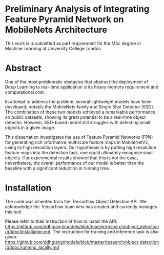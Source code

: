 # Preliminary Analysis of Integrating Feature Pyramid Network on MobileNets Architecture

This work is is submitted as part requirement for the MSc degree in Machine Learning at University College London

# Abstract

One of the most problematic obstacles that obstruct the deployment of Deep Learning to real-time application is its heavy memory requirement and computational cost.

In attempt to address the problem, several lightweight models have been developed, notably the MobileNets family and Single Shot Detector (SSD). The combination of these two models achieved a remarkable performance on public datasets, showing its great potential to be a real-time object detector. However, SSD-based model still struggles with detecting
small objects in a given image.

This dissertation investigates the use of Feature Pyramid Networks (FPN) for generating rich informative multiscale feature maps in MobileNetV2, using its high resolution layers. Our hypothesis is by putting high resolution feature maps into the detection task, one could ultimately recognise small objects. Our experimental results showed that this is not the case, nevertheless, the overall performance of our model is better than the baseline with a significant reduction in running time.

# Installation

The code was inherited from the Tensorflow Object Detection API. We acknowledge the Tensorflow team who has created and currently manages this tool.

Please refer to their instruction of how to install the API: https://github.com/ddhgiang/models/blob/master/research/object_detection/g3doc/installation.md. The instruction for training and inference task is also given: https://github.com/ddhgiang/models/blob/master/research/object_detection/g3doc/running_locally.md

